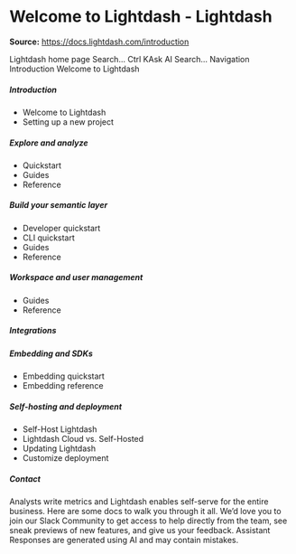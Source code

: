 # Welcome to Lightdash - Lightdash

**Source:** https://docs.lightdash.com/introduction

Lightdash home page
Search...
Ctrl KAsk AI
Search...
Navigation
Introduction
Welcome to Lightdash
##### Introduction
  * Welcome to Lightdash
  * Setting up a new project


##### Explore and analyze
  * Quickstart
  * Guides
  * Reference


##### Build your semantic layer
  * Developer quickstart
  * CLI quickstart
  * Guides
  * Reference


##### Workspace and user management
  * Guides
  * Reference


##### Integrations


##### Embedding and SDKs
  * Embedding quickstart
  * Embedding reference


##### Self-hosting and deployment
  * Self-Host Lightdash
  * Lightdash Cloud vs. Self-Hosted
  * Updating Lightdash
  * Customize deployment


##### Contact


Analysts write metrics and Lightdash enables self-serve for the entire business. Here are some docs to walk you through it all. We’d love you to join our Slack Community to get access to help directly from the team, see sneak previews of new features, and give us your feedback.
Assistant
Responses are generated using AI and may contain mistakes.


